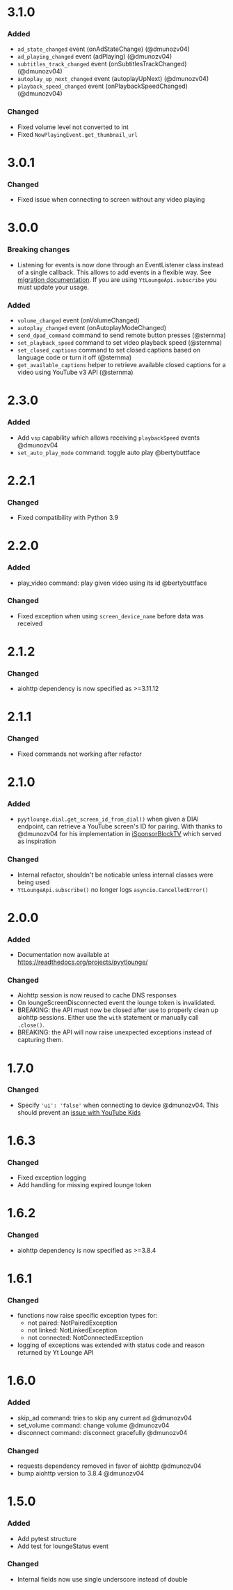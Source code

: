 # 3.1.0

### Added

- `ad_state_changed` event (onAdStateChange) (@dmunozv04)
- `ad_playing_changed` event (adPlaying) (@dmunozv04)
- `subtitles_track_changed` event (onSubtitlesTrackChanged) (@dmunozv04)
- `autoplay_up_next_changed` event (autoplayUpNext) (@dmunozv04)
- `playback_speed_changed` event (onPlaybackSpeedChanged) (@dmunozv04)

### Changed

- Fixed volume level not converted to int
- Fixed `NowPlayingEvent.get_thumbnail_url`

# 3.0.1

### Changed

- Fixed issue when connecting to screen without any video playing

# 3.0.0

### Breaking changes

- Listening for events is now done through an EventListener class instead of a single callback. This allows to add events in a flexible way.
  See [migration documentation](https://pyytlounge.readthedocs.io/en/v3.0.0/updating.html#migrate-to-event-listener-v3-x-x).
  If you are using `YtLoungeApi.subscribe` you must update your usage.


### Added

- `volume_changed` event (onVolumeChanged)
- `autoplay_changed` event (onAutoplayModeChanged)
- `send_dpad_command` command to send remote button presses (@sternma)
- `set_playback_speed` command to set video playback speed (@sternma)
- `set_closed_captions` command to set closed captions based on language code or turn it off (@sternma)
- `get_available_captions` helper to retrieve available closed captions for a video using YouTube v3 API (@sternma)


# 2.3.0

### Added

- Add `vsp` capability which allows receiving `playbackSpeed` events @dmunozv04
- `set_auto_play_mode` command: toggle auto play @bertybuttface

# 2.2.1

### Changed

- Fixed compatibility with Python 3.9

# 2.2.0

### Added

- play_video command: play given video using its id @bertybuttface

### Changed

- Fixed exception when using `screen_device_name` before data was received

# 2.1.2

### Changed

- aiohttp dependency is now specified as >=3.11.12

# 2.1.1

### Changed

- Fixed commands not working after refactor

# 2.1.0

### Added

- `pyytlounge.dial.get_screen_id_from_dial()` when given a DIAl endpoint, can retrieve a YouTube screen's ID for pairing.
  With thanks to @dmunozv04 for his implementation in [iSponsorBlockTV](https://github.com/dmunozv04/iSponsorBlockTV) which served as inspiration

### Changed

- Internal refactor, shouldn't be noticable unless internal classes were being used
- `YtLoungeApi.subscribe()` no longer logs `asyncio.CancelledError()`

# 2.0.0

### Added

- Documentation now available at https://readthedocs.org/projects/pyytlounge/

### Changed

- Aiohttp session is now reused to cache DNS responses
- On loungeScreenDisconnected event the lounge token is invalidated.
- BREAKING: the API must now be closed after use to properly clean up aiohttp sessions. Either use the `with` statement or manually call `.close()`.
- BREAKING: the API will now raise unexpected exceptions instead of capturing them.

# 1.7.0

### Changed

- Specify `'ui': 'false'` when connecting to device @dmunozv04.
  This should prevent an [issue with YouTube Kids](https://github.com/FabioGNR/pyytlounge/pull/6)

# 1.6.3

### Changed

- Fixed exception logging
- Add handling for missing expired lounge token

# 1.6.2

### Changed

- aiohttp dependency is now specified as >=3.8.4

# 1.6.1

### Changed

- functions now raise specific exception types for:
  - not paired: NotPairedException
  - not linked: NotLinkedException
  - not connected: NotConnectedException
- logging of exceptions was extended with status code and reason returned by Yt Lounge API

# 1.6.0

### Added

- skip_ad command: tries to skip any current ad @dmunozv04
- set_volume command: change volume @dmunozv04
- disconnect command: disconnect gracefully @dmunozv04

### Changed

- requests dependency removed in favor of aiohttp @dmunozv04
- bump aiohttp version to 3.8.4 @dmunozv04

# 1.5.0

### Added

- Add pytest structure
- Add test for loungeStatus event

### Changed

- Internal fields now use single underscore instead of double
